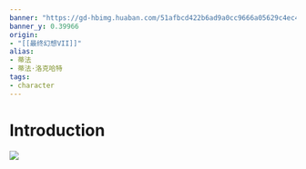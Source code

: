 ```yaml
---
banner: "https://gd-hbimg.huaban.com/51afbcd422b6ad9a0cc9666a05629c4ec404d70d3eeee1-v82GDh_fw1200webp"
banner_y: 0.39966
origin:
- "[[最终幻想VII]]"
alias:
- 蒂法
- 蒂法·洛克哈特
tags:
- character
---
```

# Introduction 
![](https://gd-hbimg.huaban.com/261bdaeaeff6953a2c6db750d740e1d5e6fbac4b113db-Dv5VDO_fw1200webp)



